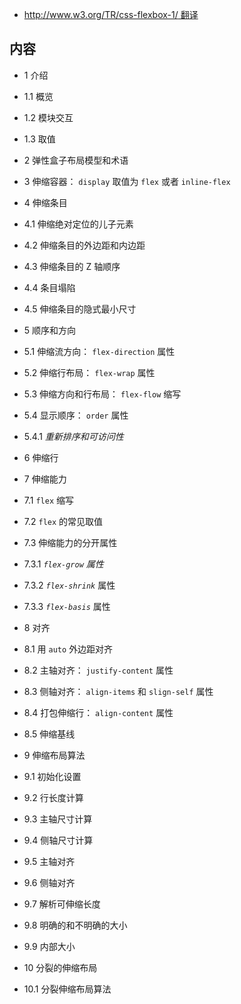 * [http://www.w3.org/TR/css-flexbox-1/ 翻译](http://www.w3.org/TR/css-flexbox-1/)

## 内容

* 1 介绍
* 1.1 概览
* 1.2 模块交互
* 1.3 取值

* 2 弹性盒子布局模型和术语

* 3 伸缩容器： `display` 取值为 `flex` 或者 `inline-flex`

* 4 伸缩条目
* 4.1 伸缩绝对定位的儿子元素
* 4.2 伸缩条目的外边距和内边距
* 4.3 伸缩条目的 Z 轴顺序
* 4.4 条目塌陷
* 4.5 伸缩条目的隐式最小尺寸

* 5 顺序和方向
* 5.1 伸缩流方向： `flex-direction` 属性
* 5.2 伸缩行布局： `flex-wrap` 属性
* 5.3 伸缩方向和行布局： `flex-flow` 缩写
* 5.4 显示顺序： `order` 属性
* 5.4.1 *重新排序和可访问性*

* 6 伸缩行

* 7 伸缩能力
* 7.1 `flex` 缩写
* 7.2 `flex` 的常见取值
* 7.3 伸缩能力的分开属性
* 7.3.1 *`flex-grow` 属性*
* 7.3.2 *`flex-shrink`* 属性
* 7.3.3 *`flex-basis`* 属性

* 8 对齐
* 8.1 用 `auto` 外边距对齐
* 8.2 主轴对齐： `justify-content` 属性
* 8.3 侧轴对齐： `align-items` 和 `slign-self` 属性
* 8.4 打包伸缩行： `align-content` 属性
* 8.5 伸缩基线

* 9 伸缩布局算法
* 9.1 初始化设置
* 9.2 行长度计算
* 9.3 主轴尺寸计算
* 9.4 侧轴尺寸计算
* 9.5 主轴对齐
* 9.6 侧轴对齐
* 9.7 解析可伸缩长度
* 9.8 明确的和不明确的大小
* 9.9 内部大小

* 10 分裂的伸缩布局
* 10.1 分裂伸缩布局算法

